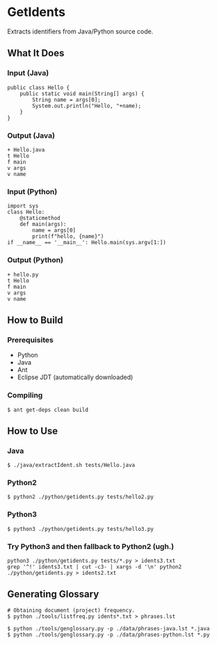 # GetIdents

Extracts identifiers from Java/Python source code.

## What It Does

### Input (Java)

    public class Hello {
        public static void main(String[] args) {
            String name = args[0];
            System.out.println("Hello, "+name);
        }
    }

### Output (Java)

    + Hello.java
    t Hello
    f main
    v args
    v name

### Input (Python)

    import sys
    class Hello:
        @staticmethod
        def main(args):
            name = args[0]
            print(f"hello, {name}")
    if __name__ == '__main__': Hello.main(sys.argv[1:])

### Output (Python)

    + hello.py
    t Hello
    f main
    v args
    v name

## How to Build

### Prerequisites

  * Python
  * Java
  * Ant
  * Eclipse JDT (automatically downloaded)

### Compiling

    $ ant get-deps clean build


## How to Use

### Java

    $ ./java/extractIdent.sh tests/Hello.java

### Python2

    $ python2 ./python/getidents.py tests/hello2.py

### Python3

    $ python3 ./python/getidents.py tests/hello3.py

### Try Python3 and then fallback to Python2 (ugh.)

    python3 ./python/getidents.py tests/*.py > idents3.txt
    grep '^!' idents3.txt | cut -c3- | xargs -d '\n' python2 ./python/getidents.py > idents2.txt


## Generating Glossary

    # Obtaining document (project) frequency.
    $ python ./tools/listfreq.py idents*.txt > phrases.lst

    $ python ./tools/genglossary.py -p ./data/phrases-java.lst *.java
    $ python ./tools/genglossary.py -p ./data/phrases-python.lst *.py
